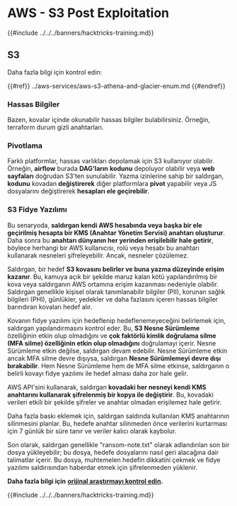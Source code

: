 # AWS - S3 Post Exploitation

{{#include ../../../banners/hacktricks-training.md}}

## S3

Daha fazla bilgi için kontrol edin:

{{#ref}}
../aws-services/aws-s3-athena-and-glacier-enum.md
{{#endref}}

### Hassas Bilgiler

Bazen, kovalar içinde okunabilir hassas bilgiler bulabilirsiniz. Örneğin, terraform durum gizli anahtarları.

### Pivotlama

Farklı platformlar, hassas varlıkları depolamak için S3 kullanıyor olabilir.\
Örneğin, **airflow** burada **DAG'ların** **kodunu** depoluyor olabilir veya **web sayfaları** doğrudan S3'ten sunulabilir. Yazma izinlerine sahip bir saldırgan, **kodunu** kovadan **değiştirerek** diğer platformlara **pivot** yapabilir veya JS dosyalarını değiştirerek **hesapları ele geçirebilir**.

### S3 Fidye Yazılımı

Bu senaryoda, **saldırgan kendi AWS hesabında veya başka bir ele geçirilmiş hesapta bir KMS (Anahtar Yönetim Servisi) anahtarı oluşturur**. Daha sonra bu **anahtarı dünyanın her yerinden erişilebilir hale getirir**, böylece herhangi bir AWS kullanıcısı, rolü veya hesabı bu anahtarı kullanarak nesneleri şifreleyebilir. Ancak, nesneler çözülemez.

Saldırgan, bir hedef **S3 kovasını belirler ve buna yazma düzeyinde erişim kazanır**. Bu, kamuya açık bir şekilde maruz kalan kötü yapılandırılmış bir kova veya saldırganın AWS ortamına erişim kazanması nedeniyle olabilir. Saldırgan genellikle kişisel olarak tanımlanabilir bilgiler (PII), korunan sağlık bilgileri (PHI), günlükler, yedekler ve daha fazlasını içeren hassas bilgiler barındıran kovaları hedef alır.

Kovanın fidye yazılımı için hedeflenip hedeflenemeyeceğini belirlemek için, saldırgan yapılandırmasını kontrol eder. Bu, **S3 Nesne Sürümleme** özelliğinin etkin olup olmadığını ve **çok faktörlü kimlik doğrulama silme (MFA silme) özelliğinin etkin olup olmadığını** doğrulamayı içerir. Nesne Sürümleme etkin değilse, saldırgan devam edebilir. Nesne Sürümleme etkin ancak MFA silme devre dışıysa, saldırgan **Nesne Sürümlemeyi devre dışı bırakabilir**. Hem Nesne Sürümleme hem de MFA silme etkinse, saldırganın o belirli kovayı fidye yazılımı ile hedef alması daha zor hale gelir.

AWS API'sini kullanarak, saldırgan **kovadaki her nesneyi kendi KMS anahtarını kullanarak şifrelenmiş bir kopya ile değiştirir**. Bu, kovadaki verileri etkili bir şekilde şifreler ve anahtar olmadan erişilemez hale getirir.

Daha fazla baskı eklemek için, saldırgan saldırıda kullanılan KMS anahtarının silinmesini planlar. Bu, hedefe anahtar silinmeden önce verilerini kurtarması için 7 günlük bir süre tanır ve veriler kalıcı olarak kaybolur.

Son olarak, saldırgan genellikle "ransom-note.txt" olarak adlandırılan son bir dosya yükleyebilir; bu dosya, hedefe dosyalarını nasıl geri alacağına dair talimatlar içerir. Bu dosya, muhtemelen hedefin dikkatini çekmek ve fidye yazılımı saldırısından haberdar etmek için şifrelenmeden yüklenir.

**Daha fazla bilgi için** [**orijinal araştırmayı kontrol edin**](https://rhinosecuritylabs.com/aws/s3-ransomware-part-1-attack-vector/)**.**

{{#include ../../../banners/hacktricks-training.md}}
